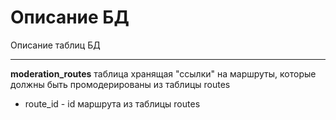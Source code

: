 # Описание БД

Описание таблиц БД

------

**moderation_routes** 
таблица хранящая "ссылки" на маршруты, которые должны быть промодерированы из таблицы routes
* route_id - id маршрута из таблицы routes
